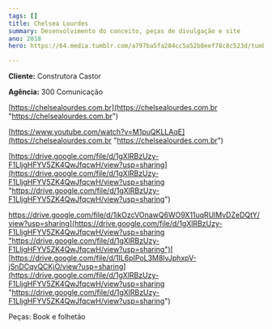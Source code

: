 ```yaml
---
tags: []
title: Chelsea Lourdes
summary: Desenvolvimento do conceito, peças de divulgação e site
ano: 2018
hero: https://64.media.tumblr.com/a797ba5fa284cc5a52b8eef78c8c523d/tumblr_n0sns6x6X31tsd7eso2_500.jpg

---
```

**Cliente:** Construtora Castor

**Agência:** 300 Comunicação

[https://chelsealourdes.com.br](https://chelsealourdes.com.br "https://chelsealourdes.com.br")

[https://www.youtube.com/watch?v=M1puQKLLAqE](https://chelsealourdes.com.br "https://chelsealourdes.com.br")

[https://drive.google.com/file/d/1gXlRBzUzy-F1LljgHFYV5ZK4QwJfqcwH/view?usp=sharing](https://drive.google.com/file/d/1gXlRBzUzy-F1LljgHFYV5ZK4QwJfqcwH/view?usp=sharing "https://drive.google.com/file/d/1gXlRBzUzy-F1LljgHFYV5ZK4QwJfqcwH/view?usp=sharing")

[https://drive.google.com/file/d/1ikOzcVOnawQ6WO9X11uqRUlMvDZeDQtY/view?usp=sharing](https://drive.google.com/file/d/1gXlRBzUzy-F1LljgHFYV5ZK4QwJfqcwH/view?usp=sharing "https://drive.google.com/file/d/1gXlRBzUzy-F1LljgHFYV5ZK4QwJfqcwH/view?usp=sharing")[  
](https://drive.google.com/file/d/1ikOzcVOnawQ6WO9X11uqRUlMvDZeDQtY/view?usp=sharing)[https://drive.google.com/file/d/1IL6pIPoL3M8lvJphxpV-jSnDCqvQCKjO/view?usp=sharing](https://drive.google.com/file/d/1gXlRBzUzy-F1LljgHFYV5ZK4QwJfqcwH/view?usp=sharing "https://drive.google.com/file/d/1gXlRBzUzy-F1LljgHFYV5ZK4QwJfqcwH/view?usp=sharing")

Peças: Book e folhetão